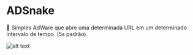 # ADSnake
🐍 Simples AdWare que abre uma determinada URL em um determinado intervalo de tempo. (5s padrão)

![alt text](https://brasilturbo.com/k5rj8XgP.png)
